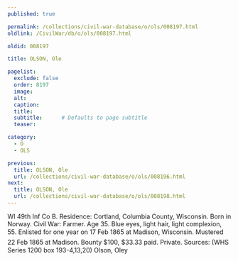 ```yaml
---
published: true

permalink: /collections/civil-war-database/o/ols/008197.html
oldlink: /CivilWar/db/o/ols/008197.html

oldid: 008197

title: OLSON, Ole

pagelist:
  exclude: false
  order: 8197
  image: 
  alt:
  caption:
  title:
  subtitle:      # Defaults to page subtitle
  teaser:

category: 
  - O 
  - OLS

previous:
  title: OLSON, Ole
  url: /collections/civil-war-database/o/ols/008196.html  
next:
  title: OLSON, Ole
  url: /collections/civil-war-database/o/ols/008198.html   
---
```

WI 49th Inf Co B. Residence: Cortland, Columbia County, Wisconsin. Born in Norway. Civil War: Farmer. Age 35. Blue eyes, light hair, light complexion, 5&#146;5&#148;. Enlisted for one year on 17 Feb 1865 at Madison, Wisconsin. Mustered 22 Feb 1865 at Madison. Bounty $100, $33.33 paid. Private. Sources: (WHS Series 1200 box 193-4,13,20) &#147;Olson, Oley&#148;
